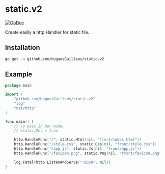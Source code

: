 # static.v2

[![GoDoc](https://godoc.org/github.com/HuguesGuilleus/static.v2?status.svg)](https://godoc.org/github.com/HuguesGuilleus/static.v2)

Create easily a http Handler for static file.

## Installation

```bash
go get -u github.com/HuguesGuilleus/static.v2
```

## Example

```go
package main

import (
	"github.com/HuguesGuilleus/static.v2"
	"log"
	"net/http"
)

func main() {
	// To pass in Dev mode.
	// static.Dev = true

	http.HandleFunc("/", static.Html(nil, "front/index.html"))
	http.HandleFunc("/style.css", static.Css(nil, "front/style.css"))
	http.HandleFunc("/app.js", static.Js(nil, "front/app.js"))
	http.HandleFunc("/favicon.png", static.Png(nil, "front/favicon.png"))

	log.Fatal(http.ListenAndServe(":8080", nil))
}
```
